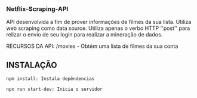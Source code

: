 ### Netflix-Scraping-API
API desenvolvida a fim de prover informações de filmes da sua lista. Utiliza web scraping como data source.
Utiliza apenas o verbo HTTP ''post'' para relizar o envio de seu login para realizar a mineração de dados.


RECURSOS DA API:
/movies - Obtém uma lista de filmes da sua conta

## INSTALAÇÃO
`npm install: Instala depêndencias`

`npx run start-dev: Inicia o servidor`
